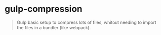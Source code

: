 # gulp-compression
> Gulp basic setup to compress lots of files, whitout needing to import the files in a bundler (like webpack).


